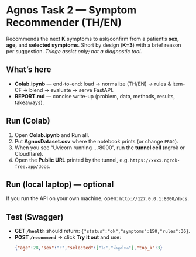 # Agnos Task 2 — Symptom Recommender (TH/EN)

Recommends the next **K** symptoms to ask/confirm from a patient’s **sex, age,** and **selected symptoms**. Short by design (**K=3**) with a brief reason per suggestion. *Triage assist only; not a diagnostic tool.*

## What’s here
- **Colab.ipynb** — end-to-end: load → normalize (TH/EN) → rules & item-CF → blend → evaluate → serve FastAPI.
- **REPORT.md** — concise write-up (problem, data, methods, results, takeaways).

## Run (Colab)
1) Open **Colab.ipynb** and Run all.
2) Put **AgnosDataset.csv** where the notebook prints (or change `PROJ`).
3) When you see “Uvicorn running …:8000”, run the **tunnel cell** (ngrok or Cloudflare).
4) Open the **Public URL** printed by the tunnel, e.g. `https://xxxx.ngrok-free.app/docs`.

## Run (local laptop) — optional
If you run the API on your own machine, open:
`http://127.0.0.1:8000/docs`.

## Test (Swagger)
- **GET `/health`** should return: `{"status":"ok","symptoms":150,"rules":36}`.
- **POST `/recommend`** → click **Try it out** and use:
  ```json
  {"age":28,"sex":"F","selected":["ไอ","น้ำมูกไหล"],"top_k":3}
